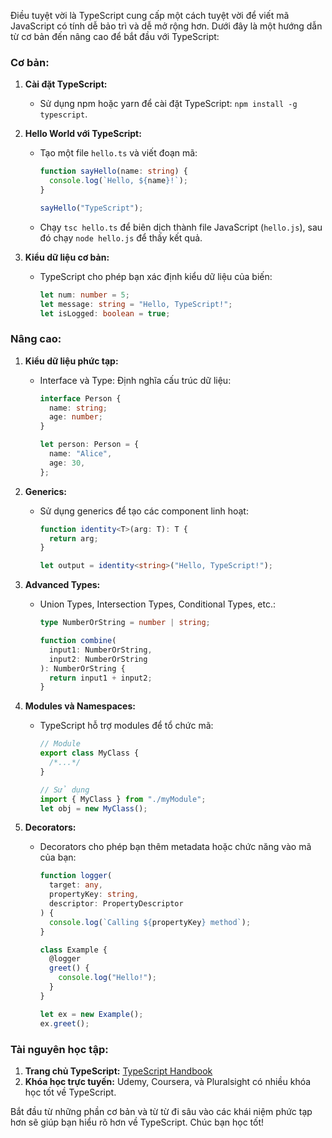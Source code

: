 Điều tuyệt vời là TypeScript cung cấp một cách tuyệt vời để viết mã JavaScript có tính dễ bảo trì và dễ mở rộng hơn. Dưới đây là một hướng dẫn từ cơ bản đến nâng cao để bắt đầu với TypeScript:

### Cơ bản:

1. **Cài đặt TypeScript:**

   - Sử dụng npm hoặc yarn để cài đặt TypeScript: `npm install -g typescript`.

2. **Hello World với TypeScript:**

   - Tạo một file `hello.ts` và viết đoạn mã:

     ```typescript
     function sayHello(name: string) {
       console.log(`Hello, ${name}!`);
     }

     sayHello("TypeScript");
     ```

   - Chạy `tsc hello.ts` để biên dịch thành file JavaScript (`hello.js`), sau đó chạy `node hello.js` để thấy kết quả.

3. **Kiểu dữ liệu cơ bản:**
   - TypeScript cho phép bạn xác định kiểu dữ liệu của biến:
     ```typescript
     let num: number = 5;
     let message: string = "Hello, TypeScript!";
     let isLogged: boolean = true;
     ```

### Nâng cao:

1. **Kiểu dữ liệu phức tạp:**

   - Interface và Type: Định nghĩa cấu trúc dữ liệu:

     ```typescript
     interface Person {
       name: string;
       age: number;
     }

     let person: Person = {
       name: "Alice",
       age: 30,
     };
     ```

2. **Generics:**

   - Sử dụng generics để tạo các component linh hoạt:

     ```typescript
     function identity<T>(arg: T): T {
       return arg;
     }

     let output = identity<string>("Hello, TypeScript!");
     ```

3. **Advanced Types:**

   - Union Types, Intersection Types, Conditional Types, etc.:

     ```typescript
     type NumberOrString = number | string;

     function combine(
       input1: NumberOrString,
       input2: NumberOrString
     ): NumberOrString {
       return input1 + input2;
     }
     ```

4. **Modules và Namespaces:**

   - TypeScript hỗ trợ modules để tổ chức mã:

     ```typescript
     // Module
     export class MyClass {
       /*...*/
     }

     // Sử dụng
     import { MyClass } from "./myModule";
     let obj = new MyClass();
     ```

5. **Decorators:**

   - Decorators cho phép bạn thêm metadata hoặc chức năng vào mã của bạn:

     ```typescript
     function logger(
       target: any,
       propertyKey: string,
       descriptor: PropertyDescriptor
     ) {
       console.log(`Calling ${propertyKey} method`);
     }

     class Example {
       @logger
       greet() {
         console.log("Hello!");
       }
     }

     let ex = new Example();
     ex.greet();
     ```

### Tài nguyên học tập:

1. **Trang chủ TypeScript:** [TypeScript Handbook](https://www.typescriptlang.org/docs/handbook/intro.html)
2. **Khóa học trực tuyến:** Udemy, Coursera, và Pluralsight có nhiều khóa học tốt về TypeScript.

Bắt đầu từ những phần cơ bản và từ từ đi sâu vào các khái niệm phức tạp hơn sẽ giúp bạn hiểu rõ hơn về TypeScript. Chúc bạn học tốt!
